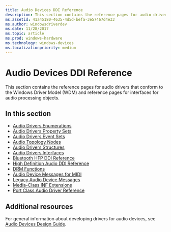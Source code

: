 ```yaml
---
title: Audio Devices DDI Reference
description: This section contains the reference pages for audio drivers that conform to the Windows Driver Model (WDM) and reference pages for interfaces for audio processing objects.
ms.assetid: 41a45180-4635-4d5d-befa-3e57467d4e33
ms.author: windowsdriverdev
ms.date: 11/28/2017
ms.topic: article
ms.prod: windows-hardware
ms.technology: windows-devices
ms.localizationpriority: medium
---
```


# Audio Devices DDI Reference


This section contains the reference pages for audio drivers that conform to the Windows Driver Model (WDM) and reference pages for interfaces for audio processing objects.

## <span id="in_this_section"></span>In this section


-   [Audio Drivers Enumerations](audio-drivers-enumerations.md)
-   [Audio Drivers Property Sets](audio-drivers-property-sets.md)
-   [Audio Drivers Event Sets](audio-drivers-event-sets.md)
-   [Audio Topology Nodes](audio-topology-nodes.md)
-   [Audio Drivers Structures](audio-drivers-structures.md)
-   [Audio Drivers Interfaces](audio-drivers-interfaces.md)
-   [Bluetooth HFP DDI Reference](bluetooth-hfp-ddi-reference.md)
-   [High Definition Audio DDI Reference](high-definition-audio-ddi-reference.md)
-   [DRM Functions](drm-functions.md)
-   [Audio Device Messages for MIDI](audio-device-messages-for-midi.md)
-   [Legacy Audio Device Messages](legacy-audio-device-messages.md)
-   [Media-Class INF Extensions](media-class-inf-extensions.md)
-   [Port Class Audio Driver Reference](port-class-audio-driver-reference.md)

## <span id="additional_resources"></span>Additional resources


For general information about developing drivers for audio devices, see [Audio Devices Design Guide](http://go.microsoft.com/fwlink/p/?LinkID=822637).

 

 





